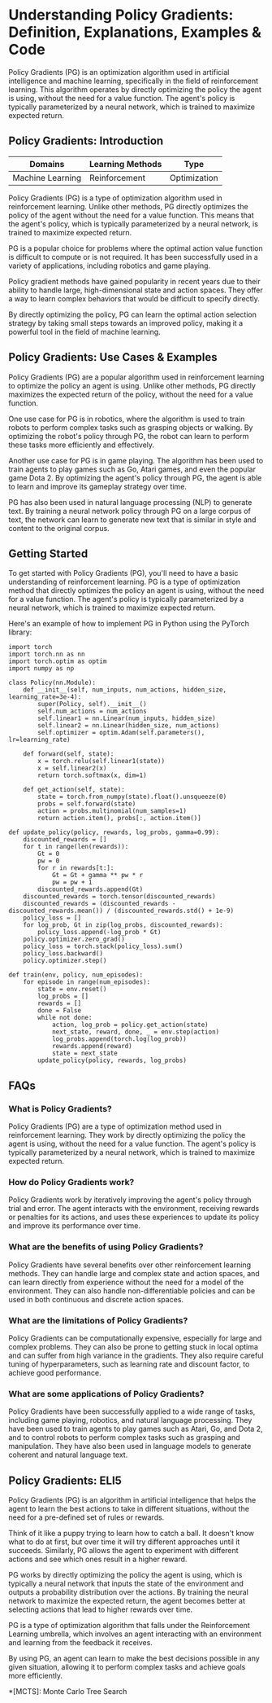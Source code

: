 # Understanding Policy Gradients: Definition, Explanations, Examples & Code

Policy Gradients (PG) is an optimization algorithm used in artificial
intelligence and machine learning, specifically in the field of reinforcement
learning. This algorithm operates by directly optimizing the policy the agent
is using, without the need for a value function. The agent's policy is
typically parameterized by a neural network, which is trained to maximize
expected return.

## Policy Gradients: Introduction

Domains | Learning Methods | Type  
---|---|---  
Machine Learning | Reinforcement | Optimization  
  
Policy Gradients (PG) is a type of optimization algorithm used in
reinforcement learning. Unlike other methods, PG directly optimizes the policy
of the agent without the need for a value function. This means that the
agent's policy, which is typically parameterized by a neural network, is
trained to maximize expected return.

PG is a popular choice for problems where the optimal action value function is
difficult to compute or is not required. It has been successfully used in a
variety of applications, including robotics and game playing.

Policy gradient methods have gained popularity in recent years due to their
ability to handle large, high-dimensional state and action spaces. They offer
a way to learn complex behaviors that would be difficult to specify directly.

By directly optimizing the policy, PG can learn the optimal action selection
strategy by taking small steps towards an improved policy, making it a
powerful tool in the field of machine learning.

## Policy Gradients: Use Cases & Examples

Policy Gradients (PG) are a popular algorithm used in reinforcement learning
to optimize the policy an agent is using. Unlike other methods, PG directly
maximizes the expected return of the policy, without the need for a value
function.

One use case for PG is in robotics, where the algorithm is used to train
robots to perform complex tasks such as grasping objects or walking. By
optimizing the robot's policy through PG, the robot can learn to perform these
tasks more efficiently and effectively.

Another use case for PG is in game playing. The algorithm has been used to
train agents to play games such as Go, Atari games, and even the popular game
Dota 2. By optimizing the agent's policy through PG, the agent is able to
learn and improve its gameplay strategy over time.

PG has also been used in natural language processing (NLP) to generate text.
By training a neural network policy through PG on a large corpus of text, the
network can learn to generate new text that is similar in style and content to
the original corpus.

## Getting Started

To get started with Policy Gradients (PG), you'll need to have a basic
understanding of reinforcement learning. PG is a type of optimization method
that directly optimizes the policy an agent is using, without the need for a
value function. The agent's policy is typically parameterized by a neural
network, which is trained to maximize expected return.

Here's an example of how to implement PG in Python using the PyTorch library:

    
    
    
    import torch
    import torch.nn as nn
    import torch.optim as optim
    import numpy as np
    
    class Policy(nn.Module):
        def __init__(self, num_inputs, num_actions, hidden_size, learning_rate=3e-4):
            super(Policy, self).__init__()
            self.num_actions = num_actions
            self.linear1 = nn.Linear(num_inputs, hidden_size)
            self.linear2 = nn.Linear(hidden_size, num_actions)
            self.optimizer = optim.Adam(self.parameters(), lr=learning_rate)
    
        def forward(self, state):
            x = torch.relu(self.linear1(state))
            x = self.linear2(x)
            return torch.softmax(x, dim=1)
    
        def get_action(self, state):
            state = torch.from_numpy(state).float().unsqueeze(0)
            probs = self.forward(state)
            action = probs.multinomial(num_samples=1)
            return action.item(), probs[:, action.item()]
    
    def update_policy(policy, rewards, log_probs, gamma=0.99):
        discounted_rewards = []
        for t in range(len(rewards)):
            Gt = 0
            pw = 0
            for r in rewards[t:]:
                Gt = Gt + gamma ** pw * r
                pw = pw + 1
            discounted_rewards.append(Gt)
        discounted_rewards = torch.tensor(discounted_rewards)
        discounted_rewards = (discounted_rewards - discounted_rewards.mean()) / (discounted_rewards.std() + 1e-9)
        policy_loss = []
        for log_prob, Gt in zip(log_probs, discounted_rewards):
            policy_loss.append(-log_prob * Gt)
        policy.optimizer.zero_grad()
        policy_loss = torch.stack(policy_loss).sum()
        policy_loss.backward()
        policy.optimizer.step()
    
    def train(env, policy, num_episodes):
        for episode in range(num_episodes):
            state = env.reset()
            log_probs = []
            rewards = []
            done = False
            while not done:
                action, log_prob = policy.get_action(state)
                next_state, reward, done, _ = env.step(action)
                log_probs.append(torch.log(log_prob))
                rewards.append(reward)
                state = next_state
            update_policy(policy, rewards, log_probs)
    
    

## FAQs

### What is Policy Gradients?

Policy Gradients (PG) are a type of optimization method used in reinforcement
learning. They work by directly optimizing the policy the agent is using,
without the need for a value function. The agent's policy is typically
parameterized by a neural network, which is trained to maximize expected
return.

### How do Policy Gradients work?

Policy Gradients work by iteratively improving the agent's policy through
trial and error. The agent interacts with the environment, receiving rewards
or penalties for its actions, and uses these experiences to update its policy
and improve its performance over time.

### What are the benefits of using Policy Gradients?

Policy Gradients have several benefits over other reinforcement learning
methods. They can handle large and complex state and action spaces, and can
learn directly from experience without the need for a model of the
environment. They can also handle non-differentiable policies and can be used
in both continuous and discrete action spaces.

### What are the limitations of Policy Gradients?

Policy Gradients can be computationally expensive, especially for large and
complex problems. They can also be prone to getting stuck in local optima and
can suffer from high variance in the gradients. They also require careful
tuning of hyperparameters, such as learning rate and discount factor, to
achieve good performance.

### What are some applications of Policy Gradients?

Policy Gradients have been successfully applied to a wide range of tasks,
including game playing, robotics, and natural language processing. They have
been used to train agents to play games such as Atari, Go, and Dota 2, and to
control robots to perform complex tasks such as grasping and manipulation.
They have also been used in language models to generate coherent and natural
language text.

## Policy Gradients: ELI5

Policy Gradients (PG) is an algorithm in artificial intelligence that helps
the agent to learn the best actions to take in different situations, without
the need for a pre-defined set of rules or rewards.

Think of it like a puppy trying to learn how to catch a ball. It doesn't know
what to do at first, but over time it will try different approaches until it
succeeds. Similarly, PG allows the agent to experiment with different actions
and see which ones result in a higher reward.

PG works by directly optimizing the policy the agent is using, which is
typically a neural network that inputs the state of the environment and
outputs a probability distribution over the actions. By training the neural
network to maximize the expected return, the agent becomes better at selecting
actions that lead to higher rewards over time.

PG is a type of optimization algorithm that falls under the Reinforcement
Learning umbrella, which involves an agent interacting with an environment and
learning from the feedback it receives.

By using PG, an agent can learn to make the best decisions possible in any
given situation, allowing it to perform complex tasks and achieve goals more
efficiently.

  *[MCTS]: Monte Carlo Tree Search